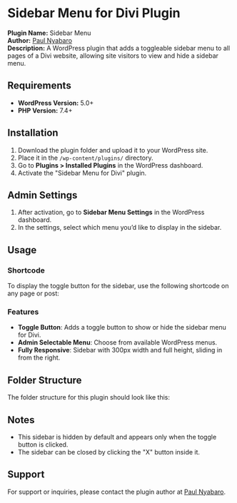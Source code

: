 #  Sidebar Menu for Divi Plugin

**Plugin Name:**  Sidebar Menu  
**Author:** [Paul Nyabaro](https://www.paulnyabaro.com/)  
**Description:** A WordPress plugin that adds a toggleable sidebar menu to all pages of a Divi website, allowing site visitors to view and hide a sidebar menu.

## Requirements
- **WordPress Version:** 5.0+
- **PHP Version:** 7.4+

## Installation

1. Download the plugin folder and upload it to your WordPress site.
2. Place it in the `/wp-content/plugins/` directory.
3. Go to **Plugins > Installed Plugins** in the WordPress dashboard.
4. Activate the "Sidebar Menu for Divi" plugin.

## Admin Settings

1. After activation, go to **Sidebar Menu Settings** in the WordPress dashboard.
2. In the settings, select which menu you’d like to display in the sidebar.

## Usage

### Shortcode
To display the toggle button for the sidebar, use the following shortcode on any page or post:


### Features
- **Toggle Button**: Adds a toggle button to show or hide the sidebar menu for Divi.
- **Admin Selectable Menu**: Choose from available WordPress menus.
- **Fully Responsive**: Sidebar with 300px width and full height, sliding in from the right.

## Folder Structure
The folder structure for this plugin should look like this:


## Notes
- This sidebar is hidden by default and appears only when the toggle button is clicked.
- The sidebar can be closed by clicking the "X" button inside it.

## Support

For support or inquiries, please contact the plugin author at [Paul Nyabaro](https://www.paulnyabaro.com/).
